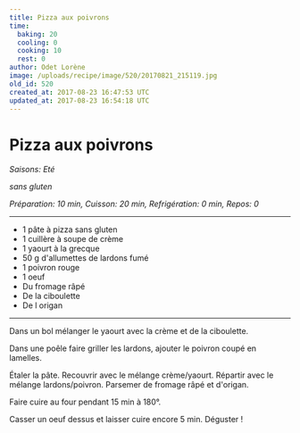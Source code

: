 ```yaml
---
title: Pizza aux poivrons
time:
  baking: 20
  cooling: 0
  cooking: 10
  rest: 0
author: Odet Lorène
image: /uploads/recipe/image/520/20170821_215119.jpg
old_id: 520
created_at: 2017-08-23 16:47:53 UTC
updated_at: 2017-08-23 16:54:18 UTC
---
```


# Pizza aux poivrons

_Saisons: Eté_

_sans gluten_

_Préparation: 10 min, Cuisson: 20 min, Refrigération: 0 min, Repos: 0_

---

- 1 pâte à pizza sans gluten
- 1 cuillère à soupe de crème
- 1 yaourt à la grecque
- 50 g d'allumettes de lardons fumé
- 1 poivron rouge
- 1 oeuf
- Du fromage râpé
- De la ciboulette
- De l origan

---

Dans un bol mélanger le yaourt avec la crème et de la ciboulette.

Dans une poêle faire griller les lardons, ajouter le poivron coupé en lamelles.

Étaler la pâte. Recouvrir avec le mélange crème/yaourt. Répartir avec le mélange lardons/poivron. Parsemer de fromage râpé et d'origan.

Faire cuire au four pendant 15 min à 180°.

Casser un oeuf dessus et laisser cuire encore 5 min. Déguster !
